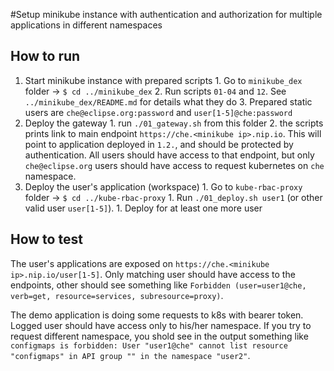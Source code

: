 #Setup minikube instance with authentication and authorization for multiple applications in different namespaces

## How to run
  1. Start minikube instance with prepared scripts
    1. Go to `minikube_dex` folder -> `$ cd ../minikube_dex`
    2. Run scripts `01-04` and `12`. See `../minikube_dex/README.md` for details what they do
    3. Prepared static users are `che@eclipse.org:password` and `user[1-5]@che:password`
  2. Deploy the gateway
    1. run `./01_gateway.sh` from this folder
    2. the scripts prints link to main endpoint `https://che.<minikube ip>.nip.io`. This will point to application deployed in `1.2.`, and should be protected by authentication. All users should have access to that endpoint, but only `che@eclipse.org` users should have access to request kubernetes on `che` namespace.
  3. Deploy the user's application (workspace)
    1. Go to `kube-rbac-proxy` folder -> `$ cd ../kube-rbac-proxy`
    1. Run `./01_deploy.sh user1` (or other valid user `user[1-5]`).
    1. Deploy for at least one more user

## How to test
The user's applications are exposed on `https://che.<minikube ip>.nip.io/user[1-5]`. Only matching user should have access to the endpoints, other should see something like `Forbidden (user=user1@che, verb=get, resource=services, subresource=proxy)`.

The demo application is doing some requests to k8s with bearer token. Logged user should have access only to his/her namespace. If you try to request different namespace, you shold see in the output something like `configmaps is forbidden: User "user1@che" cannot list resource "configmaps" in API group "" in the namespace "user2"`.
